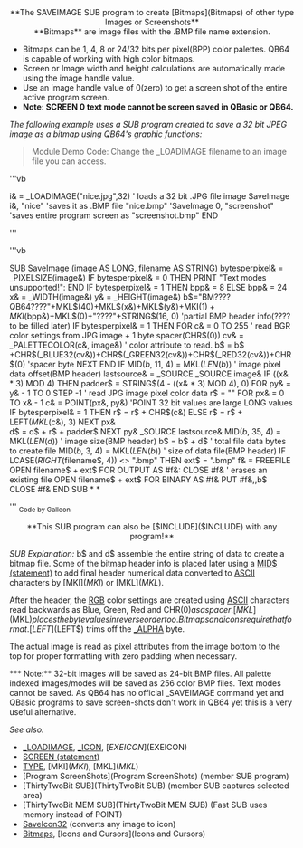 <center>**The SAVEIMAGE SUB program to create [Bitmaps](Bitmaps) of other type Images or Screenshots**</center>


<center>**Bitmaps** are image files with the .BMP file name extension.</center>


* Bitmaps can be 1, 4, 8 or 24/32 bits per pixel(BPP) color palettes. QB64 is capable of working with high color bitmaps.
* Screen or Image width and height calculations are automatically made using the image handle value.
* Use an image handle value of 0(zero) to get a screen shot of the entire active program screen. 
* **Note: SCREEN 0 text mode cannot be screen saved in QBasic or QB64.**


*The following example uses a SUB program created to save a 32 bit JPEG image as a bitmap using QB64's graphic functions:*

>  Module Demo Code: Change the _LOADIMAGE filename to an image file you can access.

'''vb

i& = _LOADIMAGE("nice.jpg",32) ' loads a 32 bit .JPG file image
SaveImage i&, "nice"      'saves it as .BMP file "nice.bmp"
'SaveImage 0, "screenshot" 'saves entire program screen as "screenshot.bmp"
END

'''

'''vb

SUB SaveImage (image AS LONG, filename AS STRING)
bytesperpixel& = _PIXELSIZE(image&)
IF bytesperpixel& = 0 THEN PRINT "Text modes unsupported!": END
IF bytesperpixel& = 1 THEN bpp& = 8 ELSE bpp& = 24
x& = _WIDTH(image&)
y& = _HEIGHT(image&)
b$="BM????QB64????"+MKL$(40)+MKL$(x&)+MKL$(y&)+MKI$(1)+MKI$(bpp&)+MKL$(0)+"????"+STRING$(16, 0) 'partial BMP header info(???? to be filled later)
IF bytesperpixel& = 1 THEN
  FOR c& = 0 TO 255 ' read BGR color settings from JPG image + 1 byte spacer(CHR$(0))
    cv& = _PALETTECOLOR(c&, image&) ' color attribute to read. 
    b$ = b$ +CHR$(_BLUE32(cv&))+CHR$(_GREEN32(cv&))+CHR$(_RED32(cv&))+CHR$(0) 'spacer byte
  NEXT
END IF
MID$(b$, 11, 4) = MKL$(LEN(b$)) ' image pixel data offset(BMP header)
lastsource& = _SOURCE
_SOURCE image&
IF ((x& * 3) MOD 4) THEN padder$ = STRING$(4 - ((x& * 3) MOD 4), 0)
FOR py& = y& - 1 TO 0 STEP -1 ' read JPG image pixel color data 
  r$ = ""
  FOR px& = 0 TO x& - 1
   c& = POINT(px&, py&) 'POINT 32 bit values are large LONG values 
   IF bytesperpixel& = 1 THEN r$ = r$ + CHR$(c&) ELSE r$ = r$ + LEFT$(MKL$(c&), 3)
  NEXT px&  
  d$ = d$ + r$ + padder$
NEXT py&
_SOURCE lastsource&
MID$(b$, 35, 4) = MKL$(LEN(d$)) ' image size(BMP header)
b$ = b$ + d$ ' total file data bytes to create file
MID$(b$, 3, 4) = MKL$(LEN(b$)) ' size of data file(BMP header)
IF LCASE$(RIGHT$(filename$, 4)) <> ".bmp" THEN ext$ = ".bmp"
f& = FREEFILE
OPEN filename$ + ext$ FOR OUTPUT AS #f&: CLOSE #f& ' erases an existing file
OPEN filename$ + ext$ FOR BINARY AS #f&
PUT #f&,,b$
CLOSE #f&
END SUB * *     

'''
<sub>Code by Galleon</sub>
<center>**This SUB program can also be [$INCLUDE]($INCLUDE) with any program!**</center>


*SUB Explanation:* b$ and d$ assemble the entire string of data to create a bitmap file. Some of the bitmap header info is placed later using a [MID$ (statement)](MID$ (statement)) to add final header numerical data converted to [ASCII](ASCII) characters by [MKI$](MKI$) or [MKL$](MKL$). 

After the header, the [RGB](RGB) color settings are created using [ASCII](ASCII) characters read backwards as Blue, Green, Red and CHR$(0) as a spacer. [MKL$](MKL$) places the byte values in reverse order too. Bitmaps and icons require that format. [LEFT$](LEFT$) trims off the [_ALPHA](_ALPHA) byte.

The actual image is read as pixel attributes from the image bottom to the top for proper formatting with zero padding when necessary.

*** Note:** 32-bit images will be saved as 24-bit BMP files. All palette indexed images/modes will be saved as 256 color BMP files. Text modes cannot be saved. As QB64 has no official _SAVEIMAGE command yet and QBasic programs to save screen-shots don't work in QB64 yet this is a very useful alternative.



*See also:*
* [_LOADIMAGE](_LOADIMAGE), [_ICON](_ICON), [$EXEICON]($EXEICON)
* [SCREEN (statement)](SCREEN (statement))
* [TYPE](TYPE), [MKI$](MKI$), [MKL$](MKL$)
* [Program ScreenShots](Program ScreenShots) (member SUB program)
* [ThirtyTwoBit SUB](ThirtyTwoBit SUB) (member SUB captures selected area)
* [ThirtyTwoBit MEM SUB](ThirtyTwoBit MEM SUB) (Fast SUB uses memory instead of POINT)
* [SaveIcon32](SaveIcon32) (converts any image to icon)
* [Bitmaps](Bitmaps), [Icons and Cursors](Icons and Cursors)




